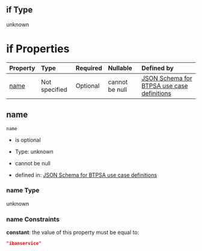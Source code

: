 ## if Type

unknown

# if Properties

| Property      | Type          | Required | Nullable       | Defined by                                                                                                                                                                                                        |
| :------------ | :------------ | :------- | :------------- | :---------------------------------------------------------------------------------------------------------------------------------------------------------------------------------------------------------------- |
| [name](#name) | Not specified | Optional | cannot be null | [JSON Schema for BTPSA use case definitions](btpsa-usecase-properties-services-items-allof-1-then-allof-48-if-properties-name.md "undefined#/properties/services/items/allOf/1/then/allOf/48/if/properties/name") |

## name



`name`

*   is optional

*   Type: unknown

*   cannot be null

*   defined in: [JSON Schema for BTPSA use case definitions](btpsa-usecase-properties-services-items-allof-1-then-allof-48-if-properties-name.md "undefined#/properties/services/items/allOf/1/then/allOf/48/if/properties/name")

### name Type

unknown

### name Constraints

**constant**: the value of this property must be equal to:

```json
"ibanservice"
```
